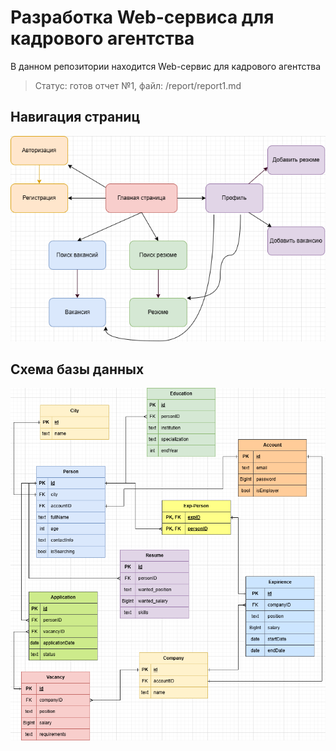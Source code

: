 # Разработка Web-сервиса для кадрового агентства

В данном репозитории находится Web-сервис для кадрового агентства

> Статус: готов отчет №1, файл: /report/report1.md

## Навигация страниц
![pages](/report/page_navigation.png "Навигация страниц")

## Схема базы данных
![db](/db/web_db.png "Схема базы данных")